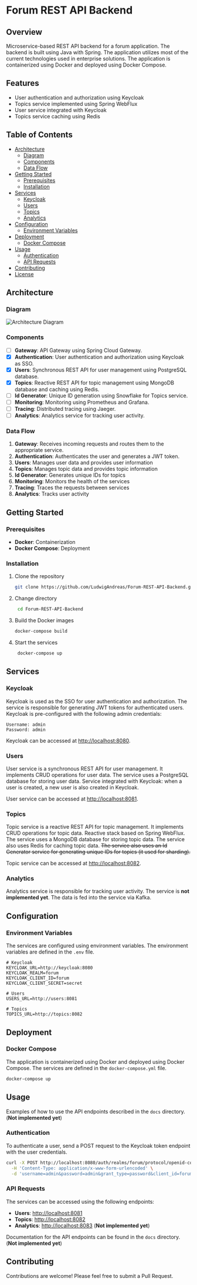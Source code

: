 # Forum REST API Backend

## Overview

Microservice-based REST API backend for a forum application. The backend is built using Java with Spring. The application utilizes most of the current technologies used in enterprise solutions. The application is containerized using Docker and deployed using Docker Compose.

## Features

- User authentication and authorization using Keycloak
- Topics service implemented using Spring WebFlux
- User service integrated with Keycloak
- Topics service caching using Redis

## Table of Contents

- [Architecture](#architecture)
  - [Diagram](#diagram)
  - [Components](#components)
  - [Data Flow](#data-flow)
- [Getting Started](#getting-started)
  - [Prerequisites](#prerequisites)
  - [Installation](#installation)
- [Services](#services)
  - [Keycloak](#keycloak)
  - [Users](#users)
  - [Topics](#topics)
  - [Analytics](#analytics)
- [Configuration](#configuration)
  - [Environment Variables](#environment-variables)
- [Deployment](#deployment)
  - [Docker Compose](#docker-compose)
- [Usage](#usage)
  - [Authentication](#authentication)
  - [API Requests](#api-requests)
- [Contributing](#contributing)
- [License](#license)

## Architecture

### Diagram

![Architecture Diagram](img/architecture.png)

### Components

- [ ] **Gateway**: API Gateway using Spring Cloud Gateway.
- [x] **Authentication**: User authentication and authorization using Keycloak as SSO.
- [x] **Users**: Synchronous REST API for user management using PostgreSQL database.
- [x] **Topics**: Reactive REST API for topic management using MongoDB database and caching using Redis.
- [ ] **Id Generator**: Unique ID generation using Snowflake for Topics service.
- [ ] **Monitoring**: Monitoring using Prometheus and Grafana.
- [ ] **Tracing**: Distributed tracing using Jaeger.
- [ ] **Analytics**: Analytics service for tracking user activity.

### Data Flow

1. **Gateway**: Receives incoming requests and routes them to the appropriate service.
2. **Authentication**: Authenticates the user and generates a JWT token.
3. **Users**: Manages user data and provides user information
4. **Topics**: Manages topic data and provides topic information
5. **Id Generator**: Generates unique IDs for topics
6. **Monitoring**: Monitors the health of the services
7. **Tracing**: Traces the requests between services
8. **Analytics**: Tracks user activity

## Getting Started

### Prerequisites

- **Docker**: Containerization
- **Docker Compose**: Deployment

### Installation

1. Clone the repository

   ```sh
   git clone https://github.com/LudwigAndreas/Forum-REST-API-Backend.git
   ```

2. Change directory

   ```sh
    cd Forum-REST-API-Backend
    ```

3. Build the Docker images

   ```sh
   docker-compose build
   ```

4. Start the services

   ```sh
    docker-compose up
    ```

## Services

### Keycloak

Keycloak is used as the SSO for user authentication and authorization. The service is responsible for generating JWT tokens for authenticated users.
Keycloak is pre-configured with the following admin credentials:

```text
Username: admin
Password: admin
```

Keycloak can be accessed at [http://localhost:8080](http://localhost:8080).

### Users

User service is a synchronous REST API for user management. It implements CRUD operations for user data. The service uses a PostgreSQL database for storing user data. Service integrated with Keycloak: when a user is created, a new user is also created in Keycloak.

User service can be accessed at [http://localhost:8081](http://localhost:8081).

### Topics

Topic service is a reactive REST API for topic management. It implements CRUD operations for topic data. Reactive stack based on Spring WebFlux. The service uses a MongoDB database for storing topic data. The service also uses Redis for caching topic data. ~~The service also uses an Id Generator service for generating unique IDs for topics (it used for sharding).~~

Topic service can be accessed at [http://localhost:8082](http://localhost:8082).

### Analytics

Analytics service is responsible for tracking user activity. The service is **not implemented yet**. The data is fed into the service via Kafka.

## Configuration

### Environment Variables

The services are configured using environment variables. The environment variables are defined in the `.env` file.

```env
# Keycloak
KEYCLOAK_URL=http://keycloak:8080
KEYCLOAK_REALM=forum
KEYCLOAK_CLIENT_ID=forum
KEYCLOAK_CLIENT_SECRET=secret

# Users
USERS_URL=http://users:8081

# Topics
TOPICS_URL=http://topics:8082
```

## Deployment

### Docker Compose

The application is containerized using Docker and deployed using Docker Compose. The services are defined in the `docker-compose.yml` file.

```sh
docker-compose up
```

## Usage

Examples of how to use the API endpoints described in the `docs` directory. (**Not implemented yet**)

### Authentication

To authenticate a user, send a POST request to the Keycloak token endpoint with the user credentials.

```sh
curl -X POST http://localhost:8080/auth/realms/forum/protocol/openid-connect/token \
  -H 'Content-Type: application/x-www-form-urlencoded' \
  -d 'username=admin&password=admin&grant_type=password&client_id=forum&client_secret=secret'
```

### API Requests

The services can be accessed using the following endpoints:

- **Users**: [http://localhost:8081](http://localhost:8081)
- **Topics**: [http://localhost:8082](http://localhost:8082)
- **Analytics**: [http://localhost:8083](http://localhost:8083) (**Not implemented yet**)

Documentation for the API endpoints can be found in the `docs` directory. (**Not implemented yet**)

## Contributing

Contributions are welcome! Please feel free to submit a Pull Request.
